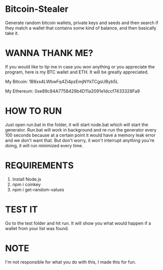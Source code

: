 # Bitcoin-Stealer
Generate random bitcoin wallets, private keys and seeds and then search if they match a wallet that contains some kind of balance, and then basically take it.

# WANNA THANK ME?
If you would like to tip me in case you won anything or you appreciate the program, here is my BTC wallet and ETH. It will be greatly appreciated.

My Bitcoin: 1B8xs4LWbwFq4Zi4pzEmjNYkTCgsUByb5L

My Ethereum: 0xe89c84A7758429b4D11a2091e1dccf7433328Fa9

# HOW TO RUN
Just open run.bat in the folder, it will start node.bat which will start the generator. Run.bat will work in background and re-run the generator every 100 seconds because at a certain point it would have a memory leak error and we don't want that. But don't worry, it won't interrupt anything you're doing, it will run minimized every time.

# REQUIREMENTS
1. Install Node.js
2. npm i coinkey
3. npm i get-random-values

# TEST IT
Go to the test folder and hit run. It will show you what would happen if a wallet from your list was found.

# NOTE
I'm not responsible for what you do with this, I made this for fun.

